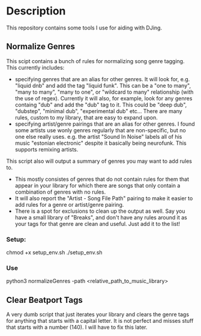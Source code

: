 # Description
This repository contains some tools I use for aiding with DJing.

## Normalize Genres

This scipt contains a bunch of rules for normalizing song genre tagging. This currently includes:
- specifying genres that are an alias for other genres. It will look for, e.g. "liquid dnb" and add the tag "liquid funk". This can be a "one to many", "many to many", "many to one", or "wildcard to many" relationship (with the use of regex). Currently it will also, for example, look for any genres containg "dub" and add the "dub" tag to it. This could be "deep dub", "dubstep", "minimal dub", "experimental dub" etc... There are many rules, custom to my library, that are easy to expand upon.
- specifying artist/genre pairings that are an alias for other genres. I found some artists use wonly genres regularly that are non-specific, but no one else really uses. e.g. the artist "Sound In Noise" labels all of his music "estonian electronic" despite it basically being neurofunk. This supports remixing artists.

This script also will output a summary of genres you may want to add rules to.
- This mostly consistes of genres that do not contain rules for them that appear in your library for which there are songs that only contain a combination of genres with no rules. 
- It will also report the "Artist - Song File Path" pairing to make it easier to add rules for a genre or artist/genre pairing.
- There is a spot for exclusions to clean up the output as well. Say you have a small library of "Breaks", and don't have any rules around it as your tags for that genre are clean and useful. Just add it to the list!

### Setup:
chmod +x setup_env.sh
./setup_env.sh

### Use
python3 normalizeGenres -path <relative_path_to_music_library>

## Clear Beatport Tags
A very dumb script that just iterates your library and clears the genre tags for anything that starts with a capital letter. It is not perfect and misses stuff that starts with a number (140). I will have to fix this later.

